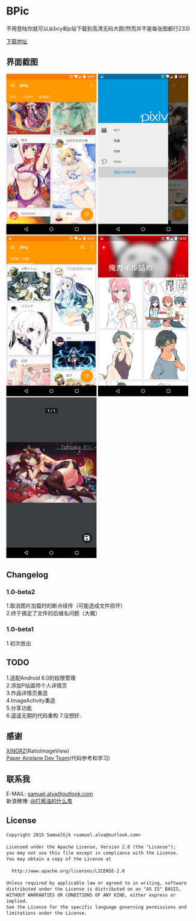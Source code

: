 # BPic
不用登陆你就可以从bcy和p站下载到高清无码大图(然而并不是每张图都行233)

[下载地址](http://fir.im/bpic)

## 界面截图
<img src="/screenshots/screenshot0.png" width="240" height="427" /> <img src="/screenshots/screenshot1.png" width="240" height="427" /> <img src="/screenshots/screenshot2.png" width="240" height="427" />
<img src="/screenshots/screenshot3.png" width="240" height="427" /> <img src="/screenshots/screenshot4.png" width="240" height="427" />

## Changelog
### 1.0-beta2
1.取消图片加载时的断点续传（可能造成文件损坏）  
2.终于搞定了文件的后缀名问题（大概）
### 1.0-beta1
1.初次放出

## TODO
1.适配Android 6.0的权限管理  
2.添加P站画师个人详情页  
3.作品详情页重造  
4.ImageActivity重造  
5.分享功能  
6.遥遥无期的代码重构
7.没想好..

## 感谢
[XiNGRZ](https://github.com/xingrz)(RatioImageView)  
[Paper Airplane Dev Team](https://github.com/PaperAirplane-Dev-Team)(代码参考和学习)

## 联系我
E-MAIL: samuel.alva@outlook.com  
新浪微博: [@打酱油的什么鬼](http://weibo.com/234394146)

## License
    Copyright 2015 SamuelGjk <samuel.alva@outlook.com>

    Licensed under the Apache License, Version 2.0 (the "License");
    you may not use this file except in compliance with the License.
    You may obtain a copy of the License at

      http://www.apache.org/licenses/LICENSE-2.0

    Unless required by applicable law or agreed to in writing, software
    distributed under the License is distributed on an "AS IS" BASIS,
    WITHOUT WARRANTIES OR CONDITIONS OF ANY KIND, either express or implied.
    See the License for the specific language governing permissions and
    limitations under the License.

